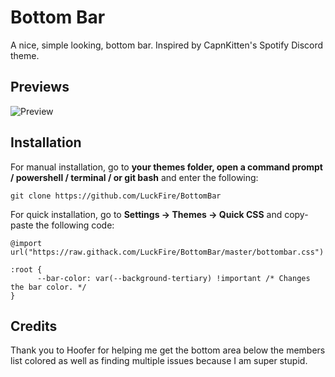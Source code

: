 # Bottom Bar
A nice, simple looking, bottom bar. Inspired by CapnKitten's Spotify Discord theme.

## Previews
![Preview](https://media.discordapp.net/attachments/738968109288914976/754510121748398130/unknown.png?width=1539&height=836)

## Installation
For manual installation, go to  **your themes folder, open a command prompt / powershell / terminal / or git bash**  and enter the following:
```
git clone https://github.com/LuckFire/BottomBar
```

For quick installation, go to  **Settings -> Themes -> Quick CSS**  and copy-paste the following code:
```
@import url("https://raw.githack.com/LuckFire/BottomBar/master/bottombar.css")

:root {
      --bar-color: var(--background-tertiary) !important /* Changes the bar color. */
}
```

## Credits 
Thank you to Hoofer for helping me get the bottom area below the members list colored as well as finding multiple issues because I am super stupid.
